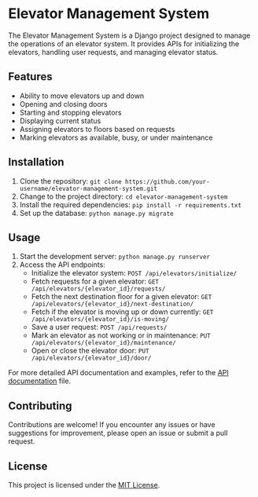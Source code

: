 # Elevator Management System

The Elevator Management System is a Django project designed to manage the operations of an elevator system. It provides APIs for initializing the elevators, handling user requests, and managing elevator status.

## Features

- Ability to move elevators up and down
- Opening and closing doors
- Starting and stopping elevators
- Displaying current status
- Assigning elevators to floors based on requests
- Marking elevators as available, busy, or under maintenance

## Installation

1. Clone the repository: `git clone https://github.com/your-username/elevator-management-system.git`
2. Change to the project directory: `cd elevator-management-system`
3. Install the required dependencies: `pip install -r requirements.txt`
4. Set up the database: `python manage.py migrate`

## Usage

1. Start the development server: `python manage.py runserver`
2. Access the API endpoints:
   - Initialize the elevator system: `POST /api/elevators/initialize/`
   - Fetch requests for a given elevator: `GET /api/elevators/{elevator_id}/requests/`
   - Fetch the next destination floor for a given elevator: `GET /api/elevators/{elevator_id}/next-destination/`
   - Fetch if the elevator is moving up or down currently: `GET /api/elevators/{elevator_id}/is-moving/`
   - Save a user request: `POST /api/requests/`
   - Mark an elevator as not working or in maintenance: `PUT /api/elevators/{elevator_id}/maintenance/`
   - Open or close the elevator door: `PUT /api/elevators/{elevator_id}/door/`

For more detailed API documentation and examples, refer to the [API documentation](api.md) file.

## Contributing

Contributions are welcome! If you encounter any issues or have suggestions for improvement, please open an issue or submit a pull request.

## License

This project is licensed under the [MIT License](LICENSE).
